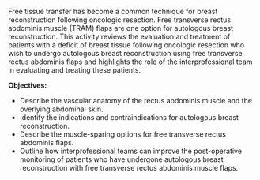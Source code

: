 Free tissue transfer has become a common technique for breast reconstruction following oncologic resection. Free transverse rectus abdominis muscle (TRAM) flaps are one option for autologous breast reconstruction. This activity reviews the evaluation and treatment of patients with a deficit of breast tissue following oncologic resection who wish to undergo autologous breast reconstruction using free transverse rectus abdominis flaps and highlights the role of the interprofessional team in evaluating and treating these patients.

**Objectives:**
- Describe the vascular anatomy of the rectus abdominis muscle and the overlying abdominal skin.
- Identify the indications and contraindications for autologous breast reconstruction.
- Describe the muscle-sparing options for free transverse rectus abdominis flaps.
- Outline how interprofessional teams can improve the post-operative monitoring of patients who have undergone autologous breast reconstruction with free transverse rectus abdominis muscle flaps.